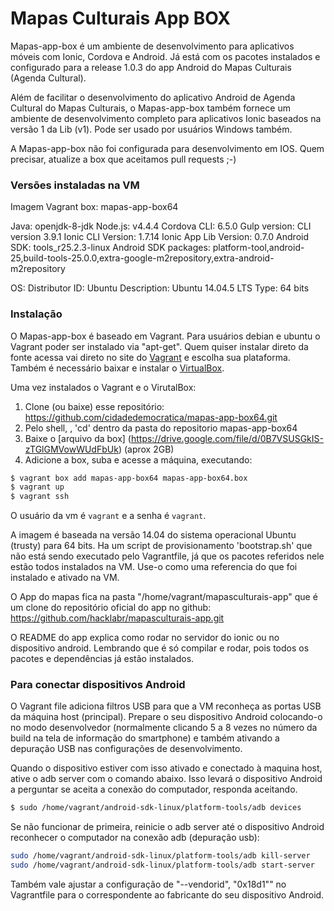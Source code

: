 
Mapas Culturais App BOX
=============================

Mapas-app-box é um ambiente de desenvolvimento para aplicativos móveis com Ionic, Cordova e Android. Já está com os pacotes instalados e configurado para a release 1.0.3 do app Android do Mapas Culturais (Agenda Cultural).

Além de facilitar o desenvolvimento do aplicativo Android de Agenda Cultural do Mapas Culturais, o Mapas-app-box também fornece um ambiente de desenvolvimento completo para aplicativos Ionic baseados na versão 1 da Lib (v1). Pode ser usado por usuários Windows também.

A Mapas-app-box não foi configurada para desenvolvimento em IOS. Quem precisar, atualize a box que aceitamos pull requests ;-)


### Versões instaladas na VM

Imagem Vagrant box: mapas-app-box64

Java: openjdk-8-jdk
Node.js: v4.4.4
Cordova CLI: 6.5.0
Gulp version: CLI version 3.9.1
Ionic CLI Version: 1.7.14
Ionic App Lib Version: 0.7.0
Android SDK: tools_r25.2.3-linux
Android SDK packages: platform-tool,android-25,build-tools-25.0.0,extra-google-m2repository,extra-android-m2repository

OS: Distributor ID: Ubuntu 
Description: Ubuntu 14.04.5 LTS 
Type: 64 bits


### Instalação

O Mapas-app-box é baseado em Vagrant. Para usuários debian e ubuntu o Vagrant poder ser instalado via "apt-get". Quem quiser instalar direto da fonte acessa vai direto no site do [Vagrant](https://www.vagrantup.com/downloads.html) e escolha sua plataforma. Também é necessário baixar e instalar o [VirtualBox](http://virtualbox.org/).

Uma vez instalados o Vagrant e o VirutalBox:
1) Clone (ou baixe) esse repositório: https://github.com/cidadedemocratica/mapas-app-box64.git
2) Pelo shell, , 'cd' dentro da pasta do repositorio mapas-app-box64
3) Baixe o [arquivo da box] (https://drive.google.com/file/d/0B7VSUSGkIS-zTGlGMVowWUdFbUk) (aprox 2GB)
4) Adicione a box, suba e acesse a máquina, executando:

```bash
$ vagrant box add mapas-app-box64 mapas-app-box64.box
$ vagrant up
$ vagrant ssh
```

O usuário da vm é `vagrant` e a senha é `vagrant`. 

A imagem é baseada na versão 14.04 do sistema operacional Ubuntu (trusty) para 64 bits. Ha um script de provisionamento 'bootstrap.sh' que não está sendo executado pelo Vagrantfile, já que os pacotes referidos nele estão todos instalados na VM. Use-o como uma referencia do que foi instalado e ativado na VM.

O App do mapas fica na pasta "/home/vagrant/mapasculturais-app" que é um clone do repositório oficial do app no github: https://github.com/hacklabr/mapasculturais-app.git

O README do app explica como rodar no servidor do ionic ou no dispositivo android. Lembrando que é só compilar e rodar, pois todos os pacotes e dependências já estão instalados.


### Para conectar dispositivos Android

O Vagrant file adiciona filtros USB para que a VM reconheça as portas USB da máquina host (principal). Prepare o seu dispositivo Android colocando-o no modo desenvolvedor (normalmente clicando 5 a 8 vezes no número da build na tela de informação do smartphone) e também ativando a depuração USB nas configurações de desenvolvimento.

Quando o dispositivo estiver com isso ativado e conectado à maquina host, ative o adb server com o comando abaixo. Isso levará o dispositivo Android a perguntar se aceita a conexão do computador, responda aceitando.

```bash
$ sudo /home/vagrant/android-sdk-linux/platform-tools/adb devices
```

Se não funcionar de primeira, reinicie o adb server até o dispositivo Android reconhecer o computador na conexão adb (depuração usb):

```bash
sudo /home/vagrant/android-sdk-linux/platform-tools/adb kill-server
sudo /home/vagrant/android-sdk-linux/platform-tools/adb start-server
```

Também vale ajustar a configuração de "--vendorid", "0x18d1"" no Vagrantfile para o correspondente ao fabricante do seu dispositivo Android.
